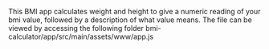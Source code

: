 This BMI app calculates weight and height to give a numeric reading of your bmi value, followed by a description of what value means.
The file can be viewed by accessing the following folder bmi-calculator/app/src/main/assets/www/app.js
